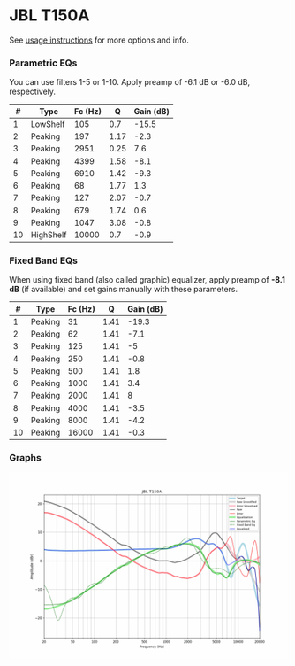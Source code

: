 # JBL T150A
See [usage instructions](https://github.com/jaakkopasanen/AutoEq#usage) for more options and info.

### Parametric EQs
You can use filters 1-5 or 1-10. Apply preamp of -6.1 dB or -6.0 dB, respectively.

|   # | Type      |   Fc (Hz) |    Q |   Gain (dB) |
|-----|-----------|-----------|------|-------------|
|   1 | LowShelf  |       105 | 0.7  |       -15.5 |
|   2 | Peaking   |       197 | 1.17 |        -2.3 |
|   3 | Peaking   |      2951 | 0.25 |         7.6 |
|   4 | Peaking   |      4399 | 1.58 |        -8.1 |
|   5 | Peaking   |      6910 | 1.42 |        -9.3 |
|   6 | Peaking   |        68 | 1.77 |         1.3 |
|   7 | Peaking   |       127 | 2.07 |        -0.7 |
|   8 | Peaking   |       679 | 1.74 |         0.6 |
|   9 | Peaking   |      1047 | 3.08 |        -0.8 |
|  10 | HighShelf |     10000 | 0.7  |        -0.9 |

### Fixed Band EQs
When using fixed band (also called graphic) equalizer, apply preamp of **-8.1 dB** (if available) and set gains manually with these parameters.

|   # | Type    |   Fc (Hz) |    Q |   Gain (dB) |
|-----|---------|-----------|------|-------------|
|   1 | Peaking |        31 | 1.41 |       -19.3 |
|   2 | Peaking |        62 | 1.41 |        -7.1 |
|   3 | Peaking |       125 | 1.41 |        -5   |
|   4 | Peaking |       250 | 1.41 |        -0.8 |
|   5 | Peaking |       500 | 1.41 |         1.8 |
|   6 | Peaking |      1000 | 1.41 |         3.4 |
|   7 | Peaking |      2000 | 1.41 |         8   |
|   8 | Peaking |      4000 | 1.41 |        -3.5 |
|   9 | Peaking |      8000 | 1.41 |        -4.2 |
|  10 | Peaking |     16000 | 1.41 |        -0.3 |

### Graphs
![](./JBL%20T150A.png)
